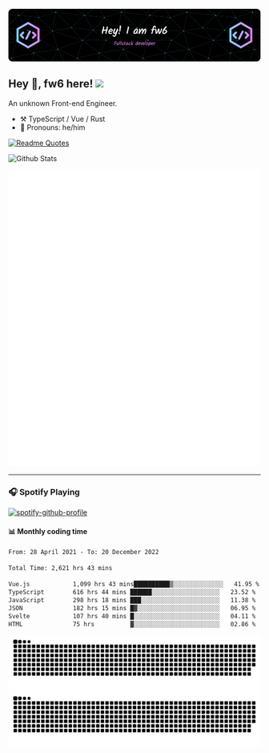 ![Header](github-header-image.png)

## Hey 👋, fw6 here! <img src="https://github.githubassets.com/images/mona-whisper.gif" height="24" />


An unknown Front-end Engineer.

-   :hammer_and_pick: TypeScript / Vue / Rust
-   :man: Pronouns: he/him


[![Readme Quotes](https://quotes-github-readme.vercel.app/api?type=horizontal&theme=algolia)](https://github.com/piyushsuthar/github-readme-quotes)



![Github Stats](https://github-readme-stats.vercel.app/api?username=fw6&bg_color=30,e96443,904e95&title_color=fff&text_color=fff)

![](https://raw.githubusercontent.com/fw6/github-stats-transparent/output/generated/overview.svg)
![](https://raw.githubusercontent.com/fw6/github-stats-transparent/output/generated/languages.svg)


---

### 🎧 Spotify Playing

<!-- ![spotify-github-profile](/img/default.svg) -->

[![spotify-github-profile](https://spotify-github-profile.vercel.app/api/view?uid=r6wn4hdvypv0lkzyrj0e0pjct&cover_image=true&theme=default&bar_color=53b14f&bar_color_cover=true)](https://github.com/kittinan/spotify-github-profile)
#### :bar_chart: Monthly coding time

<!--START_SECTION:waka-->

```text
From: 28 April 2021 - To: 20 December 2022

Total Time: 2,621 hrs 43 mins

Vue.js            1,099 hrs 43 mins██████████▒░░░░░░░░░░░░░░   41.95 %
TypeScript        616 hrs 44 mins ██████░░░░░░░░░░░░░░░░░░░   23.52 %
JavaScript        298 hrs 18 mins ███░░░░░░░░░░░░░░░░░░░░░░   11.38 %
JSON              182 hrs 15 mins █▓░░░░░░░░░░░░░░░░░░░░░░░   06.95 %
Svelte            107 hrs 40 mins █░░░░░░░░░░░░░░░░░░░░░░░░   04.11 %
HTML              75 hrs          ▓░░░░░░░░░░░░░░░░░░░░░░░░   02.86 %
```

<!--END_SECTION:waka-->




![github contribution grid snake animation](https://raw.githubusercontent.com/platane/platane/output/github-contribution-grid-snake-dark.svg#gh-dark-mode-only)![github contribution grid snake animation](https://raw.githubusercontent.com/platane/platane/output/github-contribution-grid-snake.svg#gh-light-mode-only)
